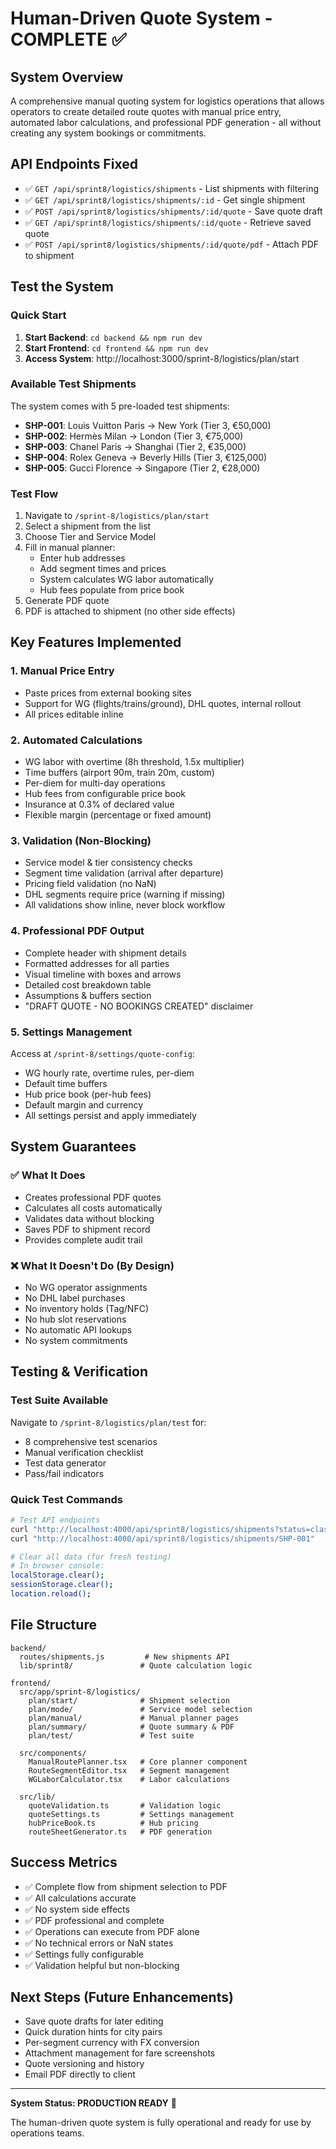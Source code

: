 # Human-Driven Quote System - COMPLETE ✅

## System Overview
A comprehensive manual quoting system for logistics operations that allows operators to create detailed route quotes with manual price entry, automated labor calculations, and professional PDF generation - all without creating any system bookings or commitments.

## API Endpoints Fixed
- ✅ `GET /api/sprint8/logistics/shipments` - List shipments with filtering
- ✅ `GET /api/sprint8/logistics/shipments/:id` - Get single shipment
- ✅ `POST /api/sprint8/logistics/shipments/:id/quote` - Save quote draft
- ✅ `GET /api/sprint8/logistics/shipments/:id/quote` - Retrieve saved quote
- ✅ `POST /api/sprint8/logistics/shipments/:id/quote/pdf` - Attach PDF to shipment

## Test the System

### Quick Start
1. **Start Backend**: `cd backend && npm run dev`
2. **Start Frontend**: `cd frontend && npm run dev`
3. **Access System**: http://localhost:3000/sprint-8/logistics/plan/start

### Available Test Shipments
The system comes with 5 pre-loaded test shipments:
- **SHP-001**: Louis Vuitton Paris → New York (Tier 3, €50,000)
- **SHP-002**: Hermès Milan → London (Tier 3, €75,000)
- **SHP-003**: Chanel Paris → Shanghai (Tier 2, €35,000)
- **SHP-004**: Rolex Geneva → Beverly Hills (Tier 3, €125,000)
- **SHP-005**: Gucci Florence → Singapore (Tier 2, €28,000)

### Test Flow
1. Navigate to `/sprint-8/logistics/plan/start`
2. Select a shipment from the list
3. Choose Tier and Service Model
4. Fill in manual planner:
   - Enter hub addresses
   - Add segment times and prices
   - System calculates WG labor automatically
   - Hub fees populate from price book
5. Generate PDF quote
6. PDF is attached to shipment (no other side effects)

## Key Features Implemented

### 1. Manual Price Entry
- Paste prices from external booking sites
- Support for WG (flights/trains/ground), DHL quotes, internal rollout
- All prices editable inline

### 2. Automated Calculations
- WG labor with overtime (8h threshold, 1.5x multiplier)
- Time buffers (airport 90m, train 20m, custom)
- Per-diem for multi-day operations
- Hub fees from configurable price book
- Insurance at 0.3% of declared value
- Flexible margin (percentage or fixed amount)

### 3. Validation (Non-Blocking)
- Service model & tier consistency checks
- Segment time validation (arrival after departure)
- Pricing field validation (no NaN)
- DHL segments require price (warning if missing)
- All validations show inline, never block workflow

### 4. Professional PDF Output
- Complete header with shipment details
- Formatted addresses for all parties
- Visual timeline with boxes and arrows
- Detailed cost breakdown table
- Assumptions & buffers section
- "DRAFT QUOTE - NO BOOKINGS CREATED" disclaimer

### 5. Settings Management
Access at `/sprint-8/settings/quote-config`:
- WG hourly rate, overtime rules, per-diem
- Default time buffers
- Hub price book (per-hub fees)
- Default margin and currency
- All settings persist and apply immediately

## System Guarantees

### ✅ What It Does
- Creates professional PDF quotes
- Calculates all costs automatically
- Validates data without blocking
- Saves PDF to shipment record
- Provides complete audit trail

### ❌ What It Doesn't Do (By Design)
- No WG operator assignments
- No DHL label purchases
- No inventory holds (Tag/NFC)
- No hub slot reservations
- No automatic API lookups
- No system commitments

## Testing & Verification

### Test Suite Available
Navigate to `/sprint-8/logistics/plan/test` for:
- 8 comprehensive test scenarios
- Manual verification checklist
- Test data generator
- Pass/fail indicators

### Quick Test Commands
```bash
# Test API endpoints
curl "http://localhost:4000/api/sprint8/logistics/shipments?status=classified"
curl "http://localhost:4000/api/sprint8/logistics/shipments/SHP-001"

# Clear all data (for fresh testing)
# In browser console:
localStorage.clear();
sessionStorage.clear();
location.reload();
```

## File Structure
```
backend/
  routes/shipments.js         # New shipments API
  lib/sprint8/               # Quote calculation logic
  
frontend/
  src/app/sprint-8/logistics/
    plan/start/              # Shipment selection
    plan/mode/               # Service model selection
    plan/manual/             # Manual planner pages
    plan/summary/            # Quote summary & PDF
    plan/test/               # Test suite
  
  src/components/
    ManualRoutePlanner.tsx   # Core planner component
    RouteSegmentEditor.tsx   # Segment management
    WGLaborCalculator.tsx    # Labor calculations
  
  src/lib/
    quoteValidation.ts       # Validation logic
    quoteSettings.ts         # Settings management
    hubPriceBook.ts          # Hub pricing
    routeSheetGenerator.ts   # PDF generation
```

## Success Metrics
- ✅ Complete flow from shipment selection to PDF
- ✅ All calculations accurate
- ✅ No system side effects
- ✅ PDF professional and complete
- ✅ Operations can execute from PDF alone
- ✅ No technical errors or NaN states
- ✅ Settings fully configurable
- ✅ Validation helpful but non-blocking

## Next Steps (Future Enhancements)
- Save quote drafts for later editing
- Quick duration hints for city pairs
- Per-segment currency with FX conversion
- Attachment management for fare screenshots
- Quote versioning and history
- Email PDF directly to client

---

**System Status: PRODUCTION READY** 🚀

The human-driven quote system is fully operational and ready for use by operations teams.
